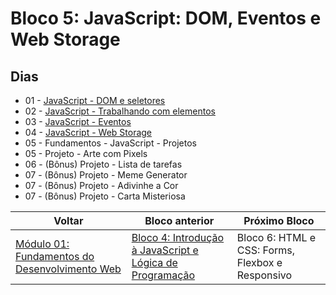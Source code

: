 # Bloco 5: JavaScript: DOM, Eventos e Web Storage

## Dias

- 01 - [JavaScript - DOM e seletores](https://github.com/miguel5g/trybe/tree/documentacao/01-fundamentos/05-JavaScript:%20DOM%2C%20Eventos%20e%20Web%20Storage/01-JavaScript%20-%20DOM%20e%20seletores)
- 02 - [JavaScript - Trabalhando com elementos](https://github.com/miguel5g/trybe/tree/documentacao/01-fundamentos/05-JavaScript:%20DOM%2C%20Eventos%20e%20Web%20Storage/02-JavaScript%20-%20Trabalhando%20com%20elementos)
- 03 - [JavaScript - Eventos](https://github.com/miguel5g/trybe/tree/documentacao/01-fundamentos/05-JavaScript:%20DOM%2C%20Eventos%20e%20Web%20Storage/03-JavaScript%20-%20Eventos)
- 04 - [JavaScript - Web Storage](https://github.com/miguel5g/trybe/tree/documentacao/01-fundamentos/05-JavaScript:%20DOM%2C%20Eventos%20e%20Web%20Storage/04-JavaScript%20-%20Web%20Storage)
- 05 - Fundamentos - JavaScript - Projetos
- 05 - Projeto - Arte com Pixels
- 06 - (Bônus) Projeto - Lista de tarefas
- 07 - (Bônus) Projeto - Meme Generator
- 07 - (Bônus) Projeto - Adivinhe a Cor
- 07 - (Bônus) Projeto - Carta Misteriosa

| Voltar                                                                                                              | Bloco anterior                                                                                                                                                                                                              | Próximo Bloco                                    |
| ------------------------------------------------------------------------------------------------------------------- | --------------------------------------------------------------------------------------------------------------------------------------------------------------------------------------------------------------------------- | ------------------------------------------------ |
| [Módulo 01: Fundamentos do Desenvolvimento Web](https://github.com/miguel5g/trybe/tree/documentacao/01-fundamentos) | [Bloco 4: Introdução à JavaScript e Lógica de Programação](https://github.com/miguel5g/trybe/tree/documentacao/01-fundamentos/04-Introdu%C3%A7%C3%A3o%20%C3%A0%20JavaScript%20e%20L%C3%B3gica%20de%20Programa%C3%A7%C3%A3o) | Bloco 6: HTML e CSS: Forms, Flexbox e Responsivo |
